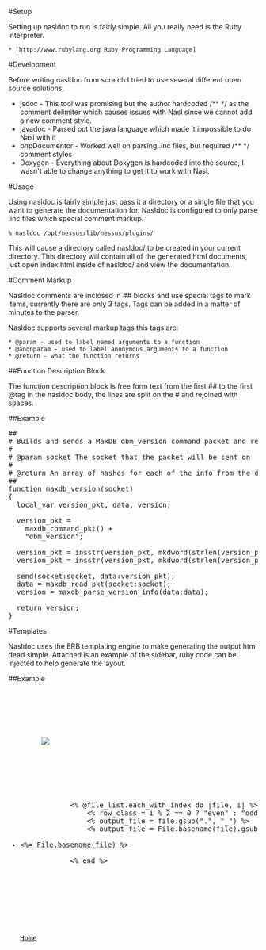 #Setup

Setting up nasldoc to run is fairly simple. All you really need is the Ruby interpreter.

	* [http://www.rubylang.org Ruby Programming Language]

#Development

Before writing nasldoc from scratch I tried to use several different open source solutions.

- jsdoc - This tool was promising but the author hardcoded /** */ as the comment delimiter which causes issues with Nasl since we cannot add a new comment style.
- javadoc - Parsed out the java language which made it impossible to do Nasl with it
- phpDocumentor - Worked well on parsing .inc files, but required /** */ comment styles
- Doxygen - Everything about Doxygen is hardcoded into the source, I wasn't able to change anything to get it to work with Nasl.

#Usage

Using nasldoc is fairly simple just pass it a directory or a single file that you want to generate the documentation for. Nasldoc is configured to only parse .inc files which special comment markup.

	% nasldoc /opt/nessus/lib/nessus/plugins/

This will cause a directory called nasldoc/ to be created in your current directory. This directory will contain all of the generated html documents, just open index.html inside of nasldoc/ and view the documentation.

#Comment Markup

Nasldoc comments are inclosed in ## blocks and use special tags to mark items, currently there are only 3 tags. Tags can be added in a matter of minutes to the parser.

Nasldoc supports several markup tags this tags are:

	* @param - used to label named arguments to a function
	* @anonparam - used to label anonymous arguments to a function
	* @return - what the function returns

##Function Description Block

The function description block is free form text from the first ## to the first @tag in the nasldoc body, the lines are split on the # and rejoined with spaces.

##Example

<pre>
## 
# Builds and sends a MaxDB dbm_version command packet and returns the results.
#
# @param socket The socket that the packet will be sent on
#
# @return An array of hashes for each of the info from the dbm_version command
##
function maxdb_version(socket)
{
  local_var version_pkt, data, version;
  
  version_pkt = 
    maxdb_command_pkt() +
    "dbm_version";
  
  version_pkt = insstr(version_pkt, mkdword(strlen(version_pkt)), 0, 3);
  version_pkt = insstr(version_pkt, mkdword(strlen(version_pkt)), 20, 23);

  send(socket:socket, data:version_pkt);
  data = maxdb_read_pkt(socket:socket);
  version = maxdb_parse_version_info(data:data);

  return version;
}
</pre>

#Templates

Nasldoc uses the ERB templating engine to make generating the output html dead simple. Attached is an example of the sidebar, ruby code can be injected to help generate the layout.

##Example

<pre>
<html>
	<head>
		<title>nasldoc</title>
		<link rel = 'stylesheet' type= 'text/css' href='stylesheet.css'>
	</head>
	<body>
		<img src='nessus.jpg' />
		<br><br><br>
		<ul>
			<% @file_list.each_with_index do |file, i| %>
				<% row_class = i % 2 == 0 ? "even" : "odd" %> 
				<% output_file = file.gsub(".", "_") %>
				<% output_file = File.basename(file).gsub(".", "_") %>
				<li class="<%= row_class %>"><a href='<%= output_file %>.html' target='content'><%= File.basename(file) %></a></li>
			<% end %>
		</ul>
		<br><br><br>
		<ul><a href='overview.html' target='content'>Home</a></ul>
	</body>
</html>
</pre>
